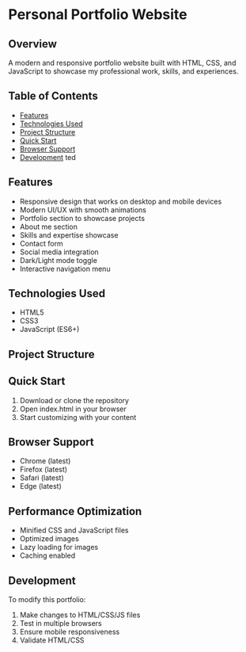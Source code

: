 # Personal Portfolio Website

## Overview
A modern and responsive portfolio website built with HTML, CSS, and JavaScript to showcase my professional work, skills, and experiences.

## Table of Contents
- [Features](#features)
- [Technologies Used](#technologies-used)
- [Project Structure](#project-structure)
- [Quick Start](#quick-start)
- [Browser Support](#browser-support)
- [Development](#development)
ted 

## Features
- Responsive design that works on desktop and mobile devices
- Modern UI/UX with smooth animations
- Portfolio section to showcase projects
- About me section
- Skills and expertise showcase
- Contact form
- Social media integration
- Dark/Light mode toggle
- Interactive navigation menu

## Technologies Used
- HTML5
- CSS3
- JavaScript (ES6+)


## Project Structure


## Quick Start
1. Download or clone the repository
2. Open index.html in your browser
3. Start customizing with your content

## Browser Support
- Chrome (latest)
- Firefox (latest)
- Safari (latest)
- Edge (latest)


## Performance Optimization
- Minified CSS and JavaScript files
- Optimized images
- Lazy loading for images
- Caching enabled


## Development
To modify this portfolio:
1. Make changes to HTML/CSS/JS files
2. Test in multiple browsers
3. Ensure mobile responsiveness
4. Validate HTML/CSS
